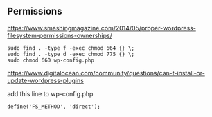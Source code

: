 

## Permissions

https://www.smashingmagazine.com/2014/05/proper-wordpress-filesystem-permissions-ownerships/

```
sudo find . -type f -exec chmod 664 {} \;
sudo find . -type d -exec chmod 775 {} \;
sudo chmod 660 wp-config.php
```

https://www.digitalocean.com/community/questions/can-t-install-or-update-wordpress-plugins

add this line to wp-config.php
```
define('FS_METHOD', 'direct');
```
